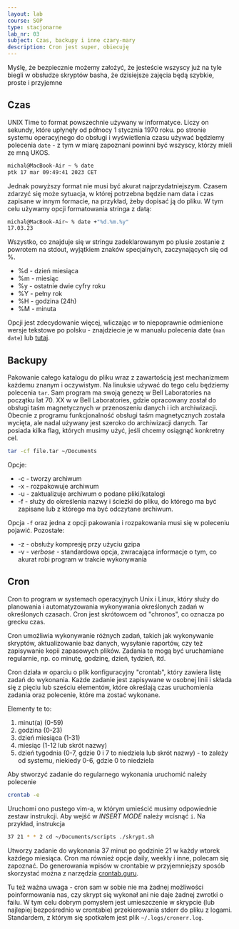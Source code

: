 ```yaml
---
layout: lab
course: SOP
type: stacjonarne
lab_nr: 03
subject: Czas, backupy i inne czary-mary
description: Cron jest super, obiecuję
---
```

Myślę, że bezpiecznie możemy założyć, że jesteście wszyscy już na tyle biegli w obsłudze skryptów basha, że dzisiejsze zajęcia będą szybkie, proste i przyjemne

## Czas
UNIX Time to format powszechnie używany w informatyce. Liczy on sekundy, które upłynęły od północy 1 stycznia 1970 roku. po stronie systemu operacyjnego do obsługi i wyświetlenia czasu używać będziemy polecenia ```date``` - z tym w miarę zapoznani powinni być wszyscy, którzy mieli ze mną UKOS. 

```bash
michal@MacBook-Air ~ % date
ptk 17 mar 09:49:41 2023 CET
```
Jednak powyższy format nie musi być akurat najprzydatniejszym. Czasem zdarzyć się może sytuacja, w której potrzebna będzie nam data i czas zapisane w innym formacie, na przykład, żeby dopisać ją do pliku. W tym celu używamy opcji formatowania stringa z datą:

```bash
michal@MacBook-Air~ % date +"%d.%m.%y"
17.03.23
```

Wszystko, co znajduje się w stringu zadeklarowanym po plusie zostanie z powrotem na stdout,  wyjątkiem znaków specjalnych, zaczynających się od %.

- %d - dzień miesiąca
- %m - miesiąc 
- %y - ostatnie dwie cyfry roku
- %Y - pełny rok
- %H - godzina (24h)
- %M - minuta

Opcji jest zdecydowanie więcej, wliczając w to niepoprawnie odmienione wersje tekstowe po polsku - znajdziecie je w manualu polecenia date (```man date```) lub [tutaj](https://man7.org/linux/man-pages/man1/date.1.html).

## Backupy
Pakowanie całego katalogu do pliku wraz z zawartością jest mechanizmem każdemu znanym i oczywistym. Na linuksie używać do tego celu będziemy polecenia ```tar```. Sam program ma swoją genezę w Bell Laboratories na początku lat 70. XX w w Bell Laboratories, gdzie opracowany został do obsługi taśm magnetycznych w przenoszeniu danych i ich archiwizacji. Obecnie z programu funkcjonalność obsługi taśm magnetycznych została wycięta, ale nadal używany jest szeroko do archiwizacji danych. Tar posiada kilka flag, których musimy użyć, jeśli chcemy osiągnąć konkretny cel.

```bash
tar -cf file.tar ~/Documents
```
Opcje:
- -c - tworzy archiwum
- -x - rozpakowuje archiwum
- -u - zaktualizuje archiwum o podane pliki/katalogi
- -f - służy do określenia nazwy i ścieżki do pliku, do którego ma być zapisane lub z którego ma być odczytane archiwum.

Opcja ```-f``` oraz jedna z opcji pakowania i rozpakowania musi się w poleceniu pojawić. Pozostałe:
- -z - obsłuży kompresję przy użyciu gzipa
- -v - *verbose* - standardowa opcja, zwracająca informacje o tym, co akurat robi program w trakcie wykonywania

## Cron
Cron to program w systemach operacyjnych Unix i Linux, który służy do planowania i automatyzowania wykonywania określonych zadań w określonych czasach. Cron jest skrótowcem od "chronos", co oznacza po grecku czas.

Cron umożliwia wykonywanie różnych zadań, takich jak wykonywanie skryptów, aktualizowanie baz danych, wysyłanie raportów, czy też zapisywanie kopii zapasowych plików. Zadania te mogą być uruchamiane regularnie, np. co minutę, godzinę, dzień, tydzień, itd.

Cron działa w oparciu o plik konfiguracyjny "crontab", który zawiera listę zadań do wykonania. Każde zadanie jest zapisywane w osobnej linii i składa się z pięciu lub sześciu elementów, które określają czas uruchomienia zadania oraz polecenie, które ma zostać wykonane.

Elementy te to:

1. minut(a) (0-59)
2. godzina (0-23)
3. dzień miesiąca (1-31)
4. miesiąc (1-12 lub skrót nazwy)
5. dzień tygodnia (0-7, gdzie 0 i 7 to niedziela lub skrót nazwy) - to zależy od systemu, niekiedy 0-6, gdzie 0 to niedziela

Aby stworzyć zadanie do regularnego wykonania uruchomić należy polecenie

```bash
crontab -e
```

Uruchomi ono pustego vim-a, w którym umieścić musimy odpowiednie zestaw instrukcji. Aby wejść w *INSERT MODE* należy wcisnąć ```i```. Na przykład, instrukcja 
```bash
37 21 * * 2 cd ~/Documents/scripts ./skrypt.sh
```
Utworzy zadanie do wykonania 37 minut po godzinie 21 w każdy wtorek każdego miesiąca. Cron ma również opcje daily, weekly i inne, polecam się zapoznać. Do generowania wpisów w crontabie w przyjemniejszy sposób skorzystać można z narzędzia [crontab.guru](https://crontab.guru).

Tu też ważna uwaga - cron sam w sobie nie ma żadnej możliwości poinformowania nas, czy skrypt się wykonał ani nie daje żadnej zwrotki o failu. W tym celu dobrym pomysłem jest umieszczenie w skrypcie (lub najlepiej bezpośrednio w crontabie) przekierowania stderr do pliku z logami. Standardem, z którym się spotkałem jest plik ```~/.logs/cronerr.log```.
